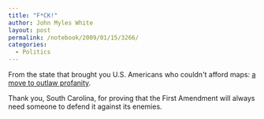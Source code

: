 ```yaml
---
title: "F*CK!"
author: John Myles White
layout: post
permalink: /notebook/2009/01/15/3266/
categories:
  - Politics
---
```


From the state that brought you U.S. Americans who couldn't afford maps: [a move to outlaw profanity](http://www.scstatehouse.gov/sess118_2009-2010/bills/56.htm).

Thank you, South Carolina, for proving that the First Amendment will always need someone to defend it against its enemies.
